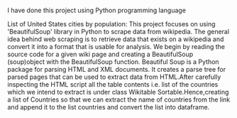 I have done this project using Python programming language

List of United States cities by population: This project focuses on using 'BeautifulSoup' library in Python to scrape data from wikipedia.
The general idea behind web scraping is to retrieve data that exists on a wikipedia and convert it into a format that is usable for analysis.
We begin by reading the source code for a given wiki page and creating a BeautifulSoup (soup)object with the BeautifulSoup function. Beautiful Soup is a Python package for parsing HTML and XML documents. 
It creates a parse tree for parsed pages that can be used to extract data from HTML.After carefully inspecting the HTML script all the table contents i.e. list of the countries which we intend to extract is under 
class Wikitable Sortable.Hence,creating a list of Countries so that we can extract the name of countries from the link and append it to the list countries and convert the list into dataframe.
